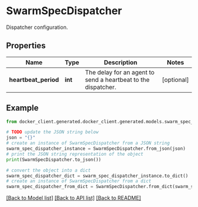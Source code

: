 # SwarmSpecDispatcher

Dispatcher configuration.

## Properties

Name | Type | Description | Notes
------------ | ------------- | ------------- | -------------
**heartbeat_period** | **int** | The delay for an agent to send a heartbeat to the dispatcher.  | [optional] 

## Example

```python
from docker_client.generated.docker_client.generated.models.swarm_spec_dispatcher import SwarmSpecDispatcher

# TODO update the JSON string below
json = "{}"
# create an instance of SwarmSpecDispatcher from a JSON string
swarm_spec_dispatcher_instance = SwarmSpecDispatcher.from_json(json)
# print the JSON string representation of the object
print(SwarmSpecDispatcher.to_json())

# convert the object into a dict
swarm_spec_dispatcher_dict = swarm_spec_dispatcher_instance.to_dict()
# create an instance of SwarmSpecDispatcher from a dict
swarm_spec_dispatcher_from_dict = SwarmSpecDispatcher.from_dict(swarm_spec_dispatcher_dict)
```
[[Back to Model list]](../README.md#documentation-for-models) [[Back to API list]](../README.md#documentation-for-api-endpoints) [[Back to README]](../README.md)


